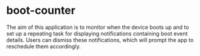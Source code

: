 # boot-counter
The aim of this application is to monitor when the device boots up and to set up a repeating task for displaying notifications containing boot event details. Users can dismiss these notifications, which will prompt the app to reschedule them accordingly.
